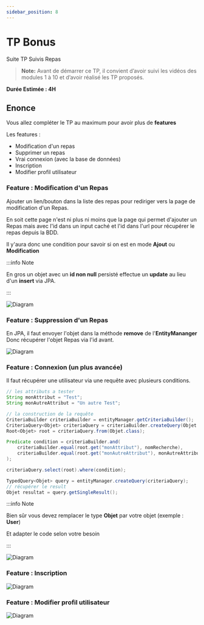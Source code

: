 ```yaml
---
sidebar_position: 8
---
```


# TP Bonus

Suite TP Suivis Repas

> **Note:** Avant de démarrer ce TP, il convient d’avoir suivi les vidéos des modules 1 à 10 et d’avoir réalisé les TP proposés.

**Durée Estimée : 4H**

## Enonce

Vous allez compléter le TP au maximum pour avoir plus de **features** 

Les features :
- Modification d'un repas
- Supprimer un repas
- Vrai connexion (avec la base de données)
- Inscription
- Modifier profil utilisateur

### Feature : Modification d'un Repas

Ajouter un lien/bouton dans la liste des repas pour rediriger vers la page de modification d'un Repas.

En soit cette page n'est ni plus ni moins que la page qui permet d'ajouter un Repas mais avec l'id 
dans un input caché et l'id dans l'url pour récupérer le repas depuis la BDD.

Il y'aura donc une condition pour savoir si on est en mode **Ajout** ou **Modification**

:::info Note

En gros un objet avec un **id non null** persisté effectue un **update** au lieu d'un **insert** via JPA.

:::

![Diagram](img/schema_update_meal.png)

### Feature : Suppression d'un Repas

En JPA, il faut envoyer l'objet dans la méthode **remove** de l'**EntityMananger**
Donc récupérer l'objet Repas via l'id avant. 

![Diagram](img/schema_delete_meal.png)

### Feature : Connexion (un plus avancée)

Il faut récupérer une utilisateur via une requête avec plusieurs conditions.

```java
// les attributs a tester
String monAttribut = "Test";
String monAutreAttribut = "Un autre Test";

// la construction de la requête
CriteriaBuilder criteriaBuilder = entityManager.getCriteriaBuilder();
CriteriaQuery<Objet> criteriaQuery = criteriaBuilder.createQuery(Objet.class);
Root<Objet> root = criteriaQuery.from(Objet.class);

Predicate condition = criteriaBuilder.and(
    criteriaBuilder.equal(root.get("monAttribut"), nomRecherche),
    criteriaBuilder.equal(root.get("monAutreAttribut"), monAutreAttribut)
);

criteriaQuery.select(root).where(condition);

TypedQuery<Objet> query = entityManager.createQuery(criteriaQuery);
// récupérer le result
Objet resultat = query.getSingleResult();
```

:::info Note

Bien sûr vous devez remplacer le type **Objet** par votre objet (exemple : **User**) 

Et adapter le code selon votre besoin

:::

![Diagram](img/schema_login.png)

### Feature : Inscription

![Diagram](img/schema_register.png)

### Feature : Modifier profil utilisateur

![Diagram](img/schema_edit_user.png)

